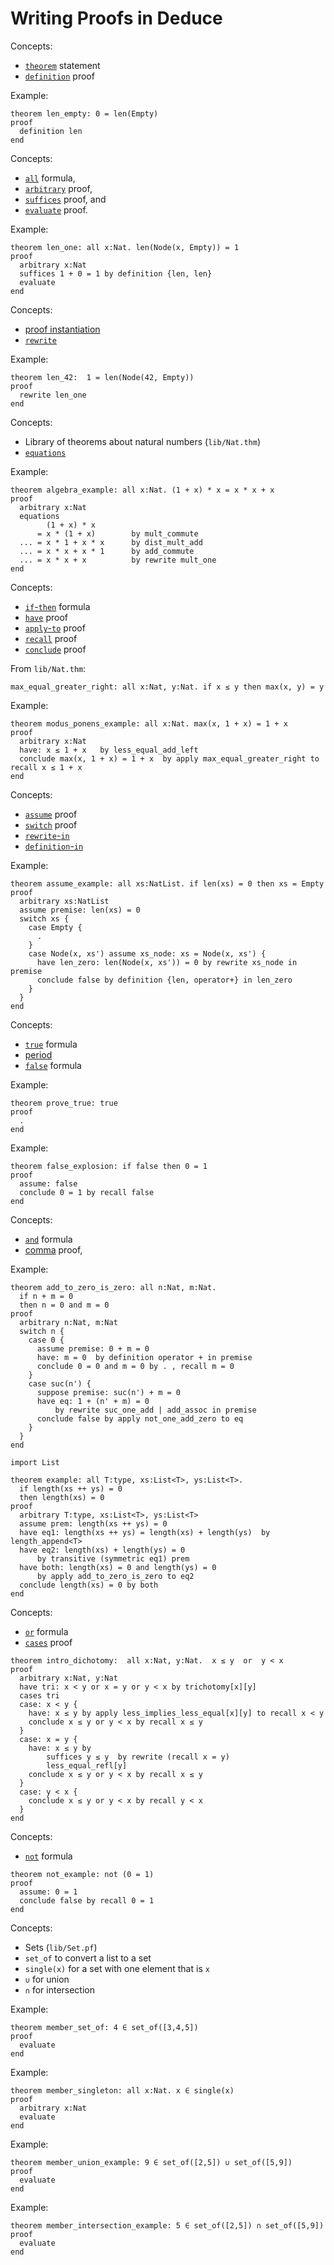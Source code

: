 # Writing Proofs in Deduce

Concepts:
* [`theorem`](https://jsiek.github.io/deduce/pages/reference.html#theorem-statement) statement
* [`definition`](https://jsiek.github.io/deduce/pages/reference.html#definition-proof) proof

Example:
```{.deduce^#len_empty}
theorem len_empty: 0 = len(Empty)
proof
  definition len
end
```

Concepts:
* [`all`](https://jsiek.github.io/deduce/pages/reference.html#all-universal-quantifier) formula,
* [`arbitrary`](https://jsiek.github.io/deduce/pages/reference.html#arbitrary-forall-introduction) proof,
* [`suffices`](https://jsiek.github.io/deduce/pages/reference.html#suffices-proof-statement) proof, and
* [`evaluate`](https://jsiek.github.io/deduce/pages/reference.html#evaluate-proof) proof.

Example:
```{.deduce^#len_one}
theorem len_one: all x:Nat. len(Node(x, Empty)) = 1
proof
  arbitrary x:Nat
  suffices 1 + 0 = 1 by definition {len, len}
  evaluate
end
```

Concepts:
* [proof instantiation](https://jsiek.github.io/deduce/pages/reference.html#instantiation-proof)
* [`rewrite`](https://jsiek.github.io/deduce/pages/reference.html#rewrite-proof)

Example:
```{.deduce^#len_42}
theorem len_42:  1 = len(Node(42, Empty))
proof
  rewrite len_one
end
```

Concepts:
* Library of theorems about natural numbers (`lib/Nat.thm`)
* [`equations`](https://jsiek.github.io/deduce/pages/reference.html#equations)

Example:
```{.deduce^#algebra_example}
theorem algebra_example: all x:Nat. (1 + x) * x = x * x + x
proof
  arbitrary x:Nat
  equations
        (1 + x) * x
      = x * (1 + x)        by mult_commute
  ... = x * 1 + x * x      by dist_mult_add
  ... = x * x + x * 1      by add_commute
  ... = x * x + x          by rewrite mult_one
end
```

Concepts:
* [`if`-`then`](https://jsiek.github.io/deduce/pages/reference.html#if-then-conditional-formula) formula
* [`have`](https://jsiek.github.io/deduce/pages/reference.html#have-proof-statement) proof
* [`apply`-`to`](https://jsiek.github.io/deduce/pages/reference.html#apply-to-proof-modus-ponens) proof
* [`recall`](https://jsiek.github.io/deduce/pages/reference.html#recall-proof) proof
* [`conclude`](https://jsiek.github.io/deduce/pages/reference.html#conclude-proof) proof

From `lib/Nat.thm`:
```
max_equal_greater_right: all x:Nat, y:Nat. if x ≤ y then max(x, y) = y
```

Example:
```{.deduce^#modus_ponens_example}
theorem modus_ponens_example: all x:Nat. max(x, 1 + x) = 1 + x
proof
  arbitrary x:Nat
  have: x ≤ 1 + x   by less_equal_add_left
  conclude max(x, 1 + x) = 1 + x  by apply max_equal_greater_right to recall x ≤ 1 + x
end
```

Concepts:
* [`assume`](https://jsiek.github.io/deduce/pages/reference.html#assume) proof
* [`switch`](https://jsiek.github.io/deduce/pages/reference.html#switch-proof) proof
* [`rewrite`-`in`](https://jsiek.github.io/deduce/pages/reference.html#rewrite-in-proof)
* [`definition`-`in`](https://jsiek.github.io/deduce/pages/reference.html#definition-in-proof)

Example:
```{.deduce^#assume_example}
theorem assume_example: all xs:NatList. if len(xs) = 0 then xs = Empty
proof
  arbitrary xs:NatList
  assume premise: len(xs) = 0
  switch xs {
    case Empty {
      .
    }
    case Node(x, xs') assume xs_node: xs = Node(x, xs') {
      have len_zero: len(Node(x, xs')) = 0 by rewrite xs_node in premise
      conclude false by definition {len, operator+} in len_zero
    }
  }
end
```

Concepts:
* [`true`](https://jsiek.github.io/deduce/pages/reference.html#true-formula) formula
* [period](https://jsiek.github.io/deduce/pages/reference.html#period-proof-of-true)
* [`false`](https://jsiek.github.io/deduce/pages/reference.html#false) formula

Example:
```{.deduce^#prove_true}
theorem prove_true: true
proof
  .
end
```

Example:
```{.deduce^#false_explosion}
theorem false_explosion: if false then 0 = 1
proof
  assume: false
  conclude 0 = 1 by recall false
end
```

Concepts:
* [`and`](https://jsiek.github.io/deduce/pages/reference.html#and-logical-conjunction) formula
* [comma](https://jsiek.github.io/deduce/pages/reference.html#comma-logical-and-introduction) proof,

Example:
```{.deduce^#add_to_zero_is_zero}
theorem add_to_zero_is_zero: all n:Nat, m:Nat.
  if n + m = 0
  then n = 0 and m = 0
proof
  arbitrary n:Nat, m:Nat
  switch n {
    case 0 {
      assume premise: 0 + m = 0
      have: m = 0  by definition operator + in premise
      conclude 0 = 0 and m = 0 by . , recall m = 0
    }
    case suc(n') {
      suppose premise: suc(n') + m = 0
      have eq: 1 + (n' + m) = 0 
          by rewrite suc_one_add | add_assoc in premise
      conclude false by apply not_one_add_zero to eq
    }
  }
end

import List

theorem example: all T:type, xs:List<T>, ys:List<T>.
  if length(xs ++ ys) = 0
  then length(xs) = 0
proof
  arbitrary T:type, xs:List<T>, ys:List<T>
  assume prem: length(xs ++ ys) = 0
  have eq1: length(xs ++ ys) = length(xs) + length(ys)  by length_append<T>
  have eq2: length(xs) + length(ys) = 0
      by transitive (symmetric eq1) prem
  have both: length(xs) = 0 and length(ys) = 0 
      by apply add_to_zero_is_zero to eq2
  conclude length(xs) = 0 by both
end
```

Concepts:
* [`or`](https://jsiek.github.io/deduce/pages/reference.html#or-logical-disjunction) formula
* [`cases`](https://jsiek.github.io/deduce/pages/reference.html#cases-disjunction-elimination) proof

```{.deduce^#intro_dichotomy}
theorem intro_dichotomy:  all x:Nat, y:Nat.  x ≤ y  or  y < x
proof
  arbitrary x:Nat, y:Nat
  have tri: x < y or x = y or y < x by trichotomy[x][y]
  cases tri
  case: x < y {
    have: x ≤ y by apply less_implies_less_equal[x][y] to recall x < y
    conclude x ≤ y or y < x by recall x ≤ y
  }
  case: x = y {
    have: x ≤ y by
        suffices y ≤ y  by rewrite (recall x = y)
        less_equal_refl[y]
    conclude x ≤ y or y < x by recall x ≤ y
  }
  case: y < x {
    conclude x ≤ y or y < x by recall y < x
  }
end
```

Concepts:
* [`not`](https://jsiek.github.io/deduce/pages/reference.html#not) formula

```{.deduce^#not_example}
theorem not_example: not (0 = 1)
proof
  assume: 0 = 1
  conclude false by recall 0 = 1
end
```

Concepts:
* Sets (`lib/Set.pf`)
* `set_of` to convert a list to a set
* `single(x)` for a set with one element that is `x`
* `∪` for union
* `∩` for intersection

Example:
```{.deduce^#member_set_of}
theorem member_set_of: 4 ∈ set_of([3,4,5])
proof
  evaluate
end
```

Example:
```{.deduce^#member_singleton}
theorem member_singleton: all x:Nat. x ∈ single(x)
proof
  arbitrary x:Nat
  evaluate
end
```

Example:
```{.deduce^#member_union}
theorem member_union_example: 9 ∈ set_of([2,5]) ∪ set_of([5,9])
proof
  evaluate
end
```

Example:
```{.deduce^#member_intersection}
theorem member_intersection_example: 5 ∈ set_of([2,5]) ∩ set_of([5,9])
proof
  evaluate
end
```


<!--
```{.deduce^file=DeduceIntroProof.pf}
import Nat
import DeduceProgramming1
import Set

<<len_empty>>
<<len_one>>
<<len_42>>
<<algebra_example>>
<<modus_ponens_example>>
<<assume_example>>
<<prove_true>>
<<false_explosion>>
<<add_to_zero_is_zero>>
<<intro_dichotomy>>
<<not_example>>

<<member_set_of>>
<<member_singleton>>
<<member_union>>
<<member_intersection>>
```
-->

